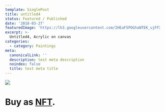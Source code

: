 ```yaml
---
template: SinglePost
title: untitled4
status: Featured / Published
date: '2018-03-27'
featuredImage: 'https://lh3.googleusercontent.com/IHEaF5POGhaNTEK_ujFFXJHxwtr1xQ1Kmnn1lQusoKufBMetsoQCpOFfDyIrJPju5ihTjrUOY_-zFzNakUf0jaJDZyLsL_22Du1Lr_U=s0'
excerpt: >-
  Untitled4, Acrylic on canvas
categories:
  - category: Paintings
meta:
  canonicalLink: ''
  description: test meta description
  noindex: false
  title: test meta title
---
```

![](https://lh3.googleusercontent.com/IHEaF5POGhaNTEK_ujFFXJHxwtr1xQ1Kmnn1lQusoKufBMetsoQCpOFfDyIrJPju5ihTjrUOY_-zFzNakUf0jaJDZyLsL_22Du1Lr_U=s0)

# Buy as **[NFT](https://opensea.io/assets/0x495f947276749ce646f68ac8c248420045cb7b5e/62039412101769961261145110206393106663163125283349866564998716375021285015553/)**.
